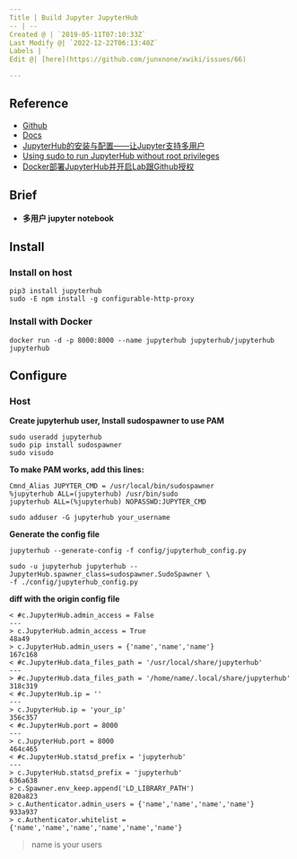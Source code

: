 ```yaml
---
Title | Build Jupyter JupyterHub
-- | --
Created @ | `2019-05-11T07:10:33Z`
Last Modify @| `2022-12-22T06:13:40Z`
Labels | ``
Edit @| [here](https://github.com/junxnone/xwiki/issues/66)

---
```

## Reference
- [Github](https://github.com/jupyterhub/jupyterhub)
- [Docs](https://jupyterhub.readthedocs.io/en/stable/)
- [JupyterHub的安装与配置——让Jupyter支持多用户](https://www.cnblogs.com/crxis/p/9078278.html)
- [Using sudo to run JupyterHub without root privileges](https://github.com/jupyterhub/jupyterhub/wiki/Using-sudo-to-run-JupyterHub-without-root-privileges)
- [Docker部署JupyterHub并开启Lab跟Github授权](http://blog.minws.com/dockerbu-shu-jupyterhubbing-kai-qi-labgen-githubshou-quan/)

## Brief
- **多用户 jupyter notebook**


## Install
### Install on host
```
pip3 install jupyterhub
sudo -E npm install -g configurable-http-proxy
```
### Install with Docker
```
docker run -d -p 8000:8000 --name jupyterhub jupyterhub/jupyterhub jupyterhub
```

## Configure

### Host
**Create jupyterhub user, Install sudospawner to use PAM**
```
sudo useradd jupyterhub
sudo pip install sudospawner
sudo visudo
```
**To make PAM works, add this lines:**
```
Cmnd_Alias JUPYTER_CMD = /usr/local/bin/sudospawner
%jupyterhub ALL=(jupyterhub) /usr/bin/sudo
jupyterhub ALL=(%jupyterhub) NOPASSWD:JUPYTER_CMD
```
```
sudo adduser -G jupyterhub your_username
```
**Generate the config file**
```
jupyterhub --generate-config -f config/jupyterhub_config.py
```
```
sudo -u jupyterhub jupyterhub --JupyterHub.spawner_class=sudospawner.SudoSpawner \
-f ./config/jupyterhub_config.py
```
**diff with the origin config file**
```
< #c.JupyterHub.admin_access = False
---
> c.JupyterHub.admin_access = True
48a49
> c.JupyterHub.admin_users = {'name','name','name'}
167c168
< #c.JupyterHub.data_files_path = '/usr/local/share/jupyterhub'
---
> #c.JupyterHub.data_files_path = '/home/name/.local/share/jupyterhub'
318c319
< #c.JupyterHub.ip = ''
---
> c.JupyterHub.ip = 'your_ip'
356c357
< #c.JupyterHub.port = 8000
---
> c.JupyterHub.port = 8000
464c465
< #c.JupyterHub.statsd_prefix = 'jupyterhub'
---
> c.JupyterHub.statsd_prefix = 'jupyterhub'
636a638
> c.Spawner.env_keep.append('LD_LIBRARY_PATH')
820a823
> c.Authenticator.admin_users = {'name','name','name','name'}
933a937
> c.Authenticator.whitelist = {'name','name','name','name','name','name'}
```
> name is your users
